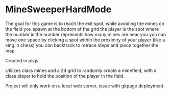 # MineSweeperHardMode
The goal for this game is to reach the exit spot, while avoiding the mines on the field
you spawn at the bottom of the grid
the player is the spot where the number is 
the number represents how many mines are near you
you can move one space by clicking a spot within the proximity of your player (like a king in chess)
you can backtrack to retrace steps and piece together the map

Created in p5.js

Utilizes class mines and a 2d grid to randomly create a minefield, with a class player to hold the position of the player in the field.  

Project will only work on a local web server, issue with gitpage deployment.
